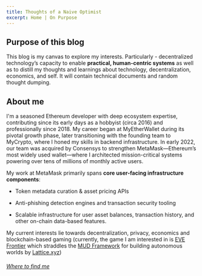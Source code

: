 ```yaml
---
title: Thoughts of a Naive Optimist
excerpt: Home | On Purpose
---
```


## Purpose of this blog
This blog is my canvas to explore my interests. Particularly - decentralized technology’s capacity to enable **practical, human-centric systems** as well as to distill my thoughts and learnings about technology, decentralization, economics, and self. It will contain technical documents and random thought dumping.

## About me
I'm a seasoned Ethereum developer with deep ecosystem expertise, contributing since its early days as a hobbyist (circa 2016) and professionally since 2018. My career began at MyEtherWallet during its pivotal growth phase, later transitioning with the founding team to MyCrypto, where I honed my skills in backend infrastructure. In early 2022, our team was acquired by Consensys to strengthen MetaMask—Ethereum’s most widely used wallet—where I architected mission-critical systems powering over tens of millions of monthly active users.

My work at MetaMask primarily spans **core user-facing infrastructure components**:

- Token metadata curation & asset pricing APIs
    
- Anti-phishing detection engines and transaction security tooling
    
- Scalable infrastructure for user asset balances, transaction history, and other on-chain data-based features.

My current interests lie towards decentralization, privacy, economics and blockchain-based gaming (currently, the game I am interested in is [EVE Frontier](https://evefrontier.com/) which straddles the [MUD Framework](https://mud.dev/) for building autonomous worlds by [Lattice.xyz](https://lattice.xyz/))

###### [Where to find me](Contact-me.md)
